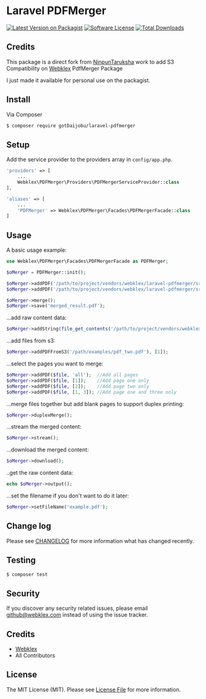 # Laravel PDFMerger

[![Latest Version on Packagist][ico-version]][link-packagist]
[![Software License][ico-license]](LICENSE.md)
[![Total Downloads][ico-downloads]][link-downloads]

## Credits

This package is a direct fork from [NinpunTaruksha](https://github.com/nipunTharuksha/laravel-pdfmerger) work to add S3 Compatibility on [Webklex](https://github.com/Webklex/laravel-pdfmerger) PdfMerger Package

I just made it available for personal use on the packagist.

## Install

Via Composer

``` bash
$ composer require gotDaijobu/laravel-pdfmerger
```

## Setup

Add the service provider to the providers array in `config/app.php`.

``` php
'providers' => [
    ...
    Webklex\PDFMerger\Providers\PDFMergerServiceProvider::class
],

'aliases' => [
    ...
    'PDFMerger' => Webklex\PDFMerger\Facades\PDFMergerFacade::class
]
```

## Usage
A basic usage example:

``` php
use Webklex\PDFMerger\Facades\PDFMergerFacade as PDFMerger;

$oMerger = PDFMerger::init();

$oMerger->addPDF('/path/to/project/vendors/webklex/laravel-pdfmerger/src/PDFMerger/examples/pdf_one.pdf', [2]);
$oMerger->addPDF('/path/to/project/vendors/webklex/laravel-pdfmerger/src/PDFMerger/examples/pdf_two.pdf', 'all');

$oMerger->merge();
$oMerger->save('merged_result.pdf');

```

...add raw content data:

``` php
$oMerger->addString(file_get_contents('/path/to/project/vendors/webklex/laravel-pdfmerger/src/PDFMerger/examples/pdf_two.pdf'), [1]);

```

...add files from s3:

``` php
$oMerger->addPDFFromS3('/path/examples/pdf_two.pdf'), [1]);

```

...select the pages you want to merge:

``` php
$oMerger->addPDF($file, 'all');  //Add all pages
$oMerger->addPDF($file, [1]);    //Add page one only
$oMerger->addPDF($file, [2]);    //Add page two only
$oMerger->addPDF($file, [1, 3]); //Add page one and three only

```

...merge files together but add blank pages to support duplex printing:
```php
$oMerger->duplexMerge();
```

...stream the merged content:

``` php
$oMerger->stream();

```
...download the merged content:

``` php
$oMerger->download();

```
..get the raw content data:
``` php
echo $oMerger->output();

```
...set the filename if you don't want to do it later:

``` php
$oMerger->setFileName('example.pdf');

```

## Change log

Please see [CHANGELOG](CHANGELOG.md) for more information what has changed recently.

## Testing

``` bash
$ composer test
```

## Security

If you discover any security related issues, please email github@webklex.com instead of using the issue tracker.

## Credits

- [Webklex][link-author]
- All Contributors

## License

The MIT License (MIT). Please see [License File](LICENSE.md) for more information.

[ico-version]: https://img.shields.io/packagist/v/Webklex/laravel-pdfmerger.svg?style=flat-square
[ico-license]: https://img.shields.io/badge/license-MIT-brightgreen.svg?style=flat-square
[ico-travis]: https://img.shields.io/travis/Webklex/translator/master.svg?style=flat-square
[ico-scrutinizer]: https://img.shields.io/scrutinizer/coverage/g/Webklex/laravel-pdfmerger.svg?style=flat-square
[ico-code-quality]: https://img.shields.io/scrutinizer/g/Webklex/laravel-pdfmerger.svg?style=flat-square
[ico-downloads]: https://img.shields.io/packagist/dt/Webklex/laravel-pdfmerger.svg?style=flat-square

[link-packagist]: https://packagist.org/packages/Webklex/laravel-pdfmerger
[link-travis]: https://travis-ci.org/Webklex/laravel-pdfmerger
[link-scrutinizer]: https://scrutinizer-ci.com/g/Webklex/laravel-pdfmerger/code-structure
[link-code-quality]: https://scrutinizer-ci.com/g/Webklex/laravel-pdfmerger
[link-downloads]: https://packagist.org/packages/Webklex/laravel-pdfmerger
[link-author]: https://github.com/webklex
